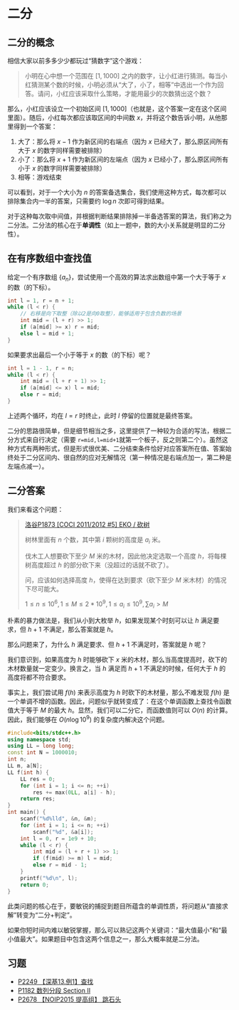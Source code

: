 # 二分

## 二分的概念

相信大家以前多多少少都玩过“猜数字”这个游戏：

> 小明在心中想一个范围在 $[1,1000]$ 之内的数字，让小红进行猜测。每当小红猜测某个数的时候，小明必须从“大了，小了，相等”中选出一个作为回答。请问，小红应该采取什么策略，才能用最少的次数猜出这个数？

那么，小红应该设立一个初始区间 $[1,1000]$（也就是，这个答案一定在这个区间里面）。随后，小红每次都应该取区间的中间数 $x$，并将这个数告诉小明，从他那里得到一个答案：

1. 大了：那么将 $x-1$ 作为新区间的右端点（因为 $x$ 已经大了，那么原区间所有大于 $x$ 的数字同样需要被排除）
2. 小了：那么将 $x+1$ 作为新区间的左端点（因为 $x$ 已经小了，那么原区间所有小于 $x$ 的数字同样需要被排除）
3. 相等：游戏结束

可以看到，对于一个大小为 $n$ 的答案备选集合，我们使用这种方式，每次都可以排除集合内一半的答案，只需要约 $\log n$ 次即可得到结果。

对于这种每次取中间值，并根据判断结果排除掉一半备选答案的算法，我们称之为二分法。二分法的核心在于**单调性**（如上一题中，数的大小关系就是明显的二分性）。

## 在有序数组中查找值

给定一个有序数组 $\{a_n\}$，尝试使用一个高效的算法求出数组中第一个大于等于 $x$ 的数（的下标）。

```cpp
int l = 1, r = n + 1;
while (l < r) {
    // 右移是向下取整（除以2是向0取整），能够适用于包含负数的场景
    int mid = (l + r) >> 1;
    if (a[mid] >= x) r = mid;
    else l = mid + 1;
}
```

如果要求出最后一个小于等于 $x$ 的数（的下标）呢？

```cpp
int l = 1 - 1, r = n;
while (l < r) {
    int mid = (l + r + 1) >> 1;
    if (a[mid] <= x) l = mid;
    else r = mid;
}
```

上述两个循环，均在 $l=r$ 时终止，此时 $l$ 停留的位置就是最终答案。

二分的思路很简单，但是细节相当之多，这里提供了一种较为合适的写法，根据二分方式来自行决定（需要 `r=mid,l=mid+1`就第一个板子，反之则第二个）。虽然这种方式有两种形式，但是形式很优美、二分结束条件恰好对应答案所在值、答案始终处于二分区间内、很自然的应对无解情况（第一种情况是右端点加一，第二种是左端点减一）。

## 二分答案

我们来看这个问题：

> [洛谷P1873 [COCI 2011/2012 #5] EKO / 砍树](https://www.luogu.com.cn/problem/P1873)
>
> 树林里面有 $n$ 个数，其中第 $i$ 颗树的高度是 $a_i$ 米。
>
> 伐木工人想要砍下至少 $M$ 米的木材，因此他决定选取一个高度 $h$，将每棵树高度超过 $h$ 的部分砍下来（没超过的话就不砍了）。
>
> 问，应该如何选择高度 $h$，使得在达到要求（砍下至少 $M$ 米木材）的情况下尽可能大。
>
> $1\leq n\leq 10^6,1 \leq M\leq 2*10^9,1\leq a_i\leq 10^9,\sum a_i>M$

朴素的暴力做法是，我们从小到大枚举 $h$，如果发现某个时刻可以让 $h$ 满足要求，但 $h+1$ 不满足，那么答案就是 $h$。

那么问题来了，为什么 $h$ 满足要求、但 $h+1$ 不满足时，答案就是 $h$ 呢？

我们意识到，如果高度为 $h$ 时能够砍下 $x$ 米的木材，那么当高度提高时，砍下的木材数量就一定变少。换言之，当 $h$ 满足而 $h+1$ 不满足的时候，任何大于 $h$ 的高度将都不符合要求。

事实上，我们尝试用 $f(h)$ 来表示高度为 $h$ 时砍下的木材量，那么不难发现 $f(h)$ 是一个单调不增的函数。因此，问题似乎就转变成了：在这个单调函数上查找令函数值大于等于 $M$ 的最大 $h$。显然，我们可以二分它，而函数值则可以 $O(n)$ 的计算。因此，我们能够在 $O(n\log 10^9)$ 的复杂度内解决这个问题。

```cpp
#include<bits/stdc++.h>
using namespace std;
using LL = long long;
const int N = 1000010;
int n;
LL m, a[N];
LL f(int h) {
    LL res = 0;
    for (int i = 1; i <= n; ++i)
        res += max(0LL, a[i] - h);
    return res;
}
int main() {
    scanf("%d%lld", &n, &m);
    for (int i = 1; i <= n; ++i)
        scanf("%d", &a[i]);
    int l = 0, r = 1e9 + 10;
    while (l < r) {
        int mid = (l + r + 1) >> 1;
        if (f(mid) >= m) l = mid;
        else r = mid - 1;
    }
    printf("%d\n", l);
    return 0;
}
```

此类问题的核心在于，要敏锐的捕捉到题目所蕴含的单调性质，将问题从“直接求解”转变为“二分+判定”。

如果你短时间内难以敏锐掌握，那么可以熟记这两个关键词：“最大值最小”和“最小值最大”。如果题目中包含这两个信息之一，那么大概率就是二分法。

## 习题

* [P2249 【深基13.例1】查找](https://www.luogu.com.cn/problem/P2249)
* [P1182 数列分段 Section II](https://www.luogu.com.cn/problem/P1182)
* [P2678 【NOIP2015 提高组】 跳石头](https://www.luogu.com.cn/problem/P2678)
